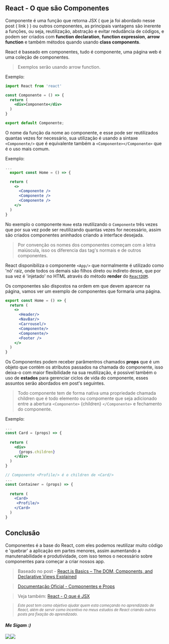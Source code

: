 ## React - O que são Componentes

Componente é uma função que retorna JSX ( que ja foi abordado nesse post ( link ) ) ou outros componentes, as principais vantagens são inerente a funções, ou seja, reutilização, abstração e evitar redudância de códigos, e podem ser criados com **function declaration**, **function expression**, **arrow function** e também métodos quando usando **class components**.

React é baseado em componentes, tudo é componente, uma página web é uma coleção de componentes.

> Exemplos serão usando arrow function. 

Exemplo:

```jsx
import React from 'react'

const Componente = () => {
  return (
    <div>Componente</div>
  )
}

export default Componente;
```

O nome da função da nome ao componente, e esse pode ser reutilizados quantas vezes for necessário, sua utilização é usando a sintaxe ``<Componente/>`` que é equivalente também a ``<Componente></Componente>`` que é o uso mais comum.

Exemplo: 

```jsx
...
  export const Home = () => {

  return (
    <>
      <Componente />
      <Componente />
      <Componente />
    </>
  )
}
```

No exemplo o componente ``Home`` esta reutilizando o ``Componente`` três vezes que por sua vez pode ser reutilizando quantas vezes for necessário, assim são criados componentes aninhados criando a interface desejada.

> Por convenção os nomes dos componentes começam com a letra maiúscula, isso os diferencia das tag's normais e de outros componentes.

React disponibiliza o componente ``<App/>`` que normalmente é utilizado como 'nó' raiz, onde todos os demais são filhos direto ou indireto desse, que por sua vez é 'injetado' no HTML através do método **render** do [``ReactDOM``](https://pt-br.reactjs.org/docs/react-dom.html).

Os componentes são dispostos na ordem em que devem aparecer na página, vamos ver um exemplo de componentes que formaria uma página.

```jsx
export const Home = () => {
  return (
    <>
      <Header/>
      <NavBar/>      
      <Carrousel/>
      <Componente/>
      <Componente/>
      <Footer />
    </>
  )
}
```

Os Componentes podem receber parâmentros chamados **props** que é um objeto que contém os atributos passados na chamada do componente, isso deixa-o com maior flexibilidade na sua reutilização, é possivel também o uso de **estados** para gerenciar ciclos de vida do componente, esses assuntos serão abordados em post's seguintes.

> Todo componente tem de forma nativa uma propriedade chamada children que é todo elemento ou compomente que seja adicionado entre a abertura ``<Componente>`` {children} ``</Componente>`` e fechamento do componente.


Exemplo:

```jsx
...
const Card = (props) => {
  
  return (
    <div>
      {props.children}
    </div>
  )
}

// Componente <Profile/> é o children de <Card/>
...
const Container = (props) => {
  
  return (
    <Card>
     <Profile/>
    </Card>
  )
}


```


## Conclusão
Componentes é a base do React, com eles podemos reutilizar muito código e 'quebrar' a aplicação em partes menores, assim aumentando a manutenabilidade e produtividade, com isso temos o necessário sobre componentes para começar a criar nossos app.


> Baseado no post - [React.js Basics – The DOM, Components, and Declarative Views Explained](https://www.freecodecamp.org/news/reactjs-basics-dom-components-declarative-views/)

> [Documentação Oficial - Componentes e Props](https://pt-br.reactjs.org/docs/components-and-props.html)

> Veja também: [React - O que é JSX](https://dev.to/nascimento_/react-o-que-e-jsx-3032)

> <sub> *Este post tem como objetivo ajudar quem esta começando no aprendizado de React, além de servir como incentivo no meus estudos de React criando outros posts pra fixação do aprendizado.* </sub>


<h4> <em> Me Sigam :) </em> </h4>
<div 
style="display: flex; align-items: center;">

  <a href="https://www.linkedin.com/in/nascimento-dev-io/">
  <img src="https://ik.imagekit.io/Nscmnt/icons/pngwing.com__4__m0IN66sEh.png?ik-sdk-version=javascript-1.4.3&updatedAt=1650463280960">
  </a>
  <a href="https://github.com/nascimento-dev-io">
    <img src="https://ik.imagekit.io/Nscmnt/icons/pngwing.com__5__A7_Madm1Z.png?ik-sdk-version=javascript-1.4.3&updatedAt=1650463360355">
  </a>

</div>





